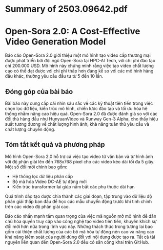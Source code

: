 # Summary of 2503.09642.pdf

# Open-Sora 2.0: A Cost-Effective Video Generation Model

Báo cáo Open-Sora 2.0 giới thiệu một mô hình tạo video cấp thương mại được phát triển bởi đội ngũ Open-Sora tại HPC-AI Tech, với chi phí đào tạo chỉ 200.000 USD. Mô hình này chứng minh rằng việc tạo video chất lượng cao có thể đạt được với chi phí thấp hơn đáng kể so với các mô hình hàng đầu khác, thường yêu cầu đầu tư từ 5 đến 10 lần.

## Đóng góp của bài báo

Bài báo này cung cấp cái nhìn sâu sắc về các kỹ thuật tiên tiến trong việc chọn lọc dữ liệu, kiến trúc mô hình, chiến lược đào tạo và tối ưu hóa hệ thống nhằm nâng cao hiệu quả. Open-Sora 2.0 đã được đánh giá so với các đối thủ hàng đầu như HunyuanVideo và Runway Gen-3 Alpha, cho thấy hiệu suất tương đương về chất lượng hình ảnh, khả năng tuân thủ yêu cầu và chất lượng chuyển động.

## Tóm tắt kết quả và phương pháp

Mô hình Open-Sora 2.0 hỗ trợ cả việc tạo video từ văn bản và từ hình ảnh với độ phân giải lên đến 768x768 pixel cho các video kéo dài tối đa 5 giây. Một số đổi mới chính bao gồm:

- Hệ thống lọc dữ liệu phân cấp
- Bộ mã hóa Video DC-AE tự động mới
- Kiến trúc transformer lai giúp nắm bắt các phụ thuộc dài hạn

Quá trình đào tạo được chia thành các giai đoạn, tập trung vào dữ liệu độ phân giải thấp ban đầu để học các mẫu chuyển động trước khi tinh chỉnh trên các video độ phân giải cao.

Báo cáo nhấn mạnh tầm quan trọng của việc mã nguồn mở mô hình để dân chủ hóa quyền truy cập vào công nghệ tạo video tiên tiến, khuyến khích sự đổi mới hơn nữa trong lĩnh vực này. Những thách thức trong tương lai bao gồm cải thiện chất lượng của các bộ mã hóa tự động nén cao và nâng cao khả năng kiểm soát của người dùng đối với nội dung được tạo ra. Tất cả tài nguyên liên quan đến Open-Sora 2.0 đều có sẵn công khai trên GitHub.
